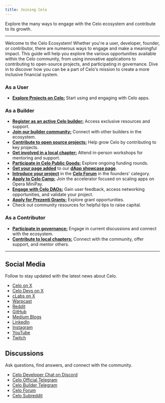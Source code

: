 ```yaml
---
title: Joining Celo
---
```


Explore the many ways to engage with the Celo ecosystem and contribute to its growth.

---

Welcome to the Celo Ecosystem! Whether you're a user, developer, founder, or contributor, there are numerous ways to engage and make a meaningful impact. This guide will help you explore the various opportunities available within the Celo community, from using innovative applications to contributing to open-source projects, and participating in governance. Dive in to discover how you can be a part of Celo's mission to create a more inclusive financial system.

### As a User

- [**Explore Projects on Celo:**](/showcase) Start using and engaging with Celo apps.

### As a Builder

- [**Register as an active Celo builder:**](https://docs.google.com/forms/d/e/1FAIpQLSemO5Kbf8fzq70AtiZEPRkk040MmpmmyhRqeurAwuVWUg63tQ/viewform) Access exclusive resources and support.
- [**Join our builder community:**](/what-is-celo/joining-celo/builders) Connect with other builders in the ecosystem.
- [**Contribute to open source projects:**](/what-is-celo/joining-celo/contributors/code-contributors) Help grow Celo by contributing to key projects.
- [**Get involved in a local chapter:**](/what-is-celo/joining-celo/daos) Attend in-person workshops for mentoring and support.
- [**Participate in Celo Public Goods:**](https://www.celopg.eco/) Explore ongoing funding rounds.
- [**Get your page added**](https://github.com/celo-org/docs/blob/main/src/data/users.tsx) to our [**dApp showcase page**](/showcase).
- [**Introduce your project**](https://forum.celo.org/) in the [**Celo Forum**](https://forum.celo.org/) in the founders' category.
- [**Apply to Celo Camp:**](https://www.celocamp.com/) Join the accelerator focused on scaling apps on Opera MiniPay.
- [**Engage with Celo DAOs:**](/what-is-celo/joining-celo/daos) Gain user feedback, access networking opportunities, and validate your project.
- [**Apply for Prezenti Grants:**](https://www.prezenti.xyz/) Explore grant opportunities.
- Check out community resources for helpful tips to raise capital.

### As a Contributor

- [**Participate in governance:**](/what-is-celo/using-celo/protocol/governance/overview) Engage in current discussions and connect with the ecosystem.
- [**Contribute to local chapters:**](/what-is-celo/joining-celo/daos) Connect with the community, offer support, and mentor others.

---

## Social Media

Follow to stay updated with the latest news about Celo.

- [Celo on X](https://x.com/Celo)
- [Celo Devs on X](https://x.com/CeloDevs)
- [cLabs on X](https://x.com/cLabs)
- [Warpcast](https://warpcast.com/~/users/celo)
- [Reddit](https://www.reddit.com/r/celo/)
- [GitHub](https://github.com/celo-org/celo-monorepo)
- [Medium Blogs](https://medium.com/@celoorg)
- [LinkedIn](https://www.linkedin.com/company/celo-foundation)
- [Instagram](https://www.instagram.com/celoorg/)
- [YouTube](https://youtube.com/channel/UCCZgos_YAJSXm5QX5D5Wkcw)
- [Twitch](https://www.twitch.tv/celoorg)

## Discussions

Ask questions, find answers, and connect with the community.

- [Celo Developer Chat on Discord](https://chat.celo.org/)
- [Celo Official Telegram](https://t.me/celoplatform)
- [Celo Builder Telegram](https://t.me/buildwithcelo)
- [Celo Forum](https://forum.celo.org/)
- [Celo Subreddit](https://www.reddit.com/r/celo/)

